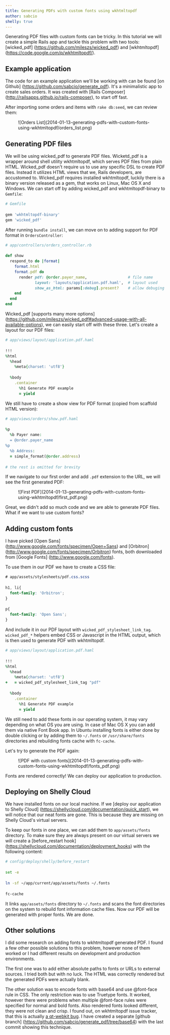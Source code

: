 ```yaml
---
title: Generating PDFs with custom fonts using wkhtmltopdf
author: sabcio
shelly: true
---
```


Generating PDF files with custom fonts can be tricky. In this tutorial we
will create a simple Rails app and tackle this problem with two tools:
[wicked_pdf] (https://github.com/mileszs/wicked_pdf) and
[wkhtmltopdf] (https://code.google.com/p/wkhtmltopdf/).

## Example application

The code for an example application we'll be working with can be found
[on Github] (https://github.com/sabcio/generate_pdf). It's a minimalistic app
to create sales orders. It was created with
[Rails Composer] (http://railsapps.github.io/rails-composer), to start off
fast.

After importing some orders and items with `rake db:seed`, we can review
them:

<figure>
  ![Orders List](2014-01-13-generating-pdfs-with-custom-fonts-using-wkhtmltopdf/orders_list.png)
</figure>

## Generating PDF files

We will be using wicked_pdf to generate PDF files. Wicketd_pdf is a wrapper
around shell utility wkhtmltopdf, which serves PDF files from plain HTML.
Wicked_pdf doesn't require us to use any specific DSL to create PDF files.
Instead it utilizes HTML views that we, Rails developers, are accustomed
to. Wicked_pdf requires installed wkhtmltopdf, luckily there is a binary
version released as a gem, that works on Linux, Mac OS X and Windows.
We can start off by adding wicked_pdf and wkhtmltopdf-binary to `Gemfile`:

```ruby
# Gemfile

gem 'wkhtmltopdf-binary'
gem 'wicked_pdf'
```

After running `bundle install`, we can move on to adding support for PDF format
in `OrdersController`:

```ruby
# app/controllers/orders_controller.rb

def show
  respond_to do |format|
    format.html
    format.pdf do
      render pdf: @order.payer_name,                  # file name
             layout: 'layouts/application.pdf.haml',  # layout used
             show_as_html: params[:debug].present?    # allow debuging
    end
  end
end
```

Wicked_pdf [supports many more options] (https://github.com/mileszs/wicked_pdf#advanced-usage-with-all-available-options),
we can easily start off with these three. Let's create a layout for our PDF
files:

```ruby
# app/views/layout/application.pdf.haml

!!!
%html
  %head
    %meta{charset: 'utf8'}

  %body
    .container
      %h1 Generate PDF example
      = yield
```

We still have to create a show view for PDF format (copied from scaffold HTML
version):

```ruby
# app/views/orders/show.pdf.haml

%p
  %b Payer name:
  = @order.payer_name
%p
  %b Address:
  = simple_format(@order.address)

# the rest is omitted for brevity
```

If we navigate to our first order and add `.pdf` extension to the URL, we will see
the first generated PDF:

<figure>
  ![First PDF](2014-01-13-generating-pdfs-with-custom-fonts-using-wkhtmltopdf/first_pdf.png)
</figure>

Great, we didn't add so much code and we are able to generate PDF files. What if
we want to use custom fonts?

## Adding custom fonts

I have picked [Open Sans] (http://www.google.com/fonts/specimen/Open+Sans) and
[Orbitron] (http://www.google.com/fonts/specimen/Orbitron) fonts, both
downloaded from [Google Fonts] (http://www.google.com/fonts).

To use them in our PDF we have to create a CSS file:

```css
# app/assets/stylesheets/pdf.css.scss

h1, li{
  font-family: 'Orbitron';
}

p{
  font-family: 'Open Sans';
}
```

And include it in our PDF layout with `wicked_pdf_stylesheet_link_tag`.
`wicked_pdf_*` helpers embed CSS or Javascript in the HTML output, which is
then used to generate PDF with wkhtmltopdf.

```ruby
# app/views/layout/application.pdf.haml

!!!
%html
  %head
    %meta{charset: 'utf8'}
+   = wicked_pdf_stylesheet_link_tag "pdf"

  %body
    .container
      %h1 Generate PDF example
      = yield
```

We still need to add these fonts in our operating system, it may vary
depending on what OS you are using. In case of Mac OS X you can add them via
native Font Book app. In Ubuntu installing fonts is either done by double
clicking or by adding them to `~/.fonts` or `/usr/share/fonts` directories
and rebuilding fonts cache with `fc-cache`.

Let's try to generate the PDF again:

<figure>
  ![PDF with custom fonts](2014-01-13-generating-pdfs-with-custom-fonts-using-wkhtmltopdf/fonts_pdf.png)
</figure>

Fonts are rendered correctly! We can deploy our application to production.

## Deploying on Shelly Cloud

We have installed fonts on our local machine. If we [deploy our application
to Shelly Cloud] (https://shellycloud.com/documentation/quick_start), we will
notice that our neat fonts are gone. This is because
they are missing on Shelly Cloud's virtual servers.

To keep our fonts in one place, we can add them to `app/assets/fonts`
directory. To make sure they are always present on our virtual servers
we will create a [before_restart hook] (https://shellycloud.com/documentation/deployment_hooks)
with the following content:

```bash
# config/deploy/shelly/before_restart

set -e

ln -sf ~/app/current/app/assets/fonts ~/.fonts

fc-cache
```

It links `app/assets/fonts` directory to `~/.fonts` and scans the
font directories on the system to rebuild font information cache files. Now our
PDF will be generated with proper fonts. We are done.

## Other solutions

I did some research on adding fonts to wkhtmltopdf generated PDF. I found a few
other possible solutions to this problem, however none of them worked or
I had different results on development and production environments.

The first one was to add either absolute paths to fonts or URLs to external
sources. I tried both but with no luck. The HTML was correctly rendered but
the generated PDFs were actually blank.

The other solution was to encode fonts with base64 and use @font-face rule
in CSS. The only restriction was to use Truetype fonts. It worked, however there
were problems when multiple @font-face rules were specified for normal and
bold fonts. Also rendered fonts looked different, they were not clean and crisp.
I found out, on wkhtmltopdf issue tracker, that this is actually
[a qt-webkit bug](https://code.google.com/p/wkhtmltopdf/issues/detail?id=410&q=font-face).
I have created a separate
[github branch] (https://github.com/sabcio/generate_pdf/tree/base64) with the
last commit showing this technique.
